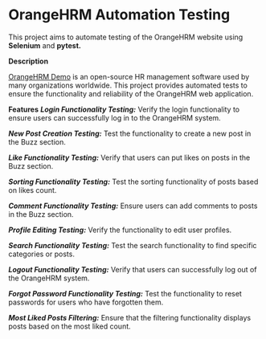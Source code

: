 # OrangeHRM Automation Testing

This project aims to automate testing of the OrangeHRM website using **Selenium** and **pytest.**

**Description**

[OrangeHRM Demo](https://opensource-demo.orangehrmlive.com/web/index.php/auth/login)
 is an open-source HR management software used by many organizations worldwide. This project provides automated tests to ensure the functionality and reliability of the OrangeHRM web application.


**Features**
***Login Functionality Testing:*** Verify the login functionality to ensure users can successfully log in to the OrangeHRM system.

***New Post Creation Testing:*** Test the functionality to create a new post in the Buzz section.

***Like Functionality Testing:*** Verify that users can put likes on posts in the Buzz section.

***Sorting Functionality Testing:***  Test the sorting functionality of posts based on likes count.

***Comment Functionality Testing:*** Ensure users can add comments to posts in the Buzz section.

***Profile Editing Testing:*** Verify the functionality to edit user profiles.

***Search Functionality Testing:*** Test the search functionality to find specific categories or posts.

***Logout Functionality Testing:*** Verify that users can successfully log out of the OrangeHRM system.

***Forgot Password Functionality Testing:*** Test the functionality to reset passwords for users who have forgotten them.

***Most Liked Posts Filtering:*** Ensure that the filtering functionality displays posts based on the most liked count.
